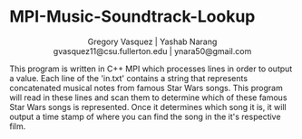 # MPI-Music-Soundtrack-Lookup

<p align="center">
  Gregory Vasquez | Yashab Narang
  <br>gvasquez11@csu.fullerton.edu | ynara50@gmail.com
</p>

This program is written in C++ MPI which processes lines in order to output a value.
Each line of the 'in.txt' contains a string that represents concatenated musical notes from
famous Star Wars songs. This program will read in these lines and scan them to determine
which of these famous Star Wars songs is represented. Once it determines which song it is,
it will output a time stamp of where you can find the song in the it's respective film. 

